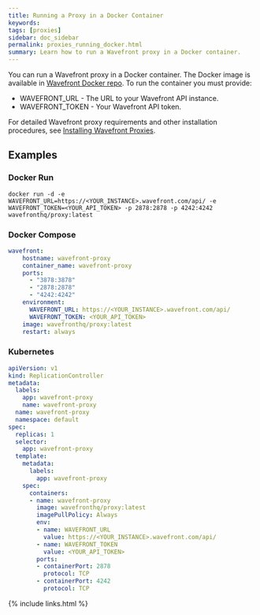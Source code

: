 ```yaml
---
title: Running a Proxy in a Docker Container
keywords:
tags: [proxies]
sidebar: doc_sidebar
permalink: proxies_running_docker.html
summary: Learn how to run a Wavefront proxy in a Docker container.
---
```

You can run a Wavefront proxy in a Docker container. The Docker image is available in [Wavefront Docker repo](https://hub.docker.com/r/wavefronthq/proxy/). To run the container you must provide:

- WAVEFRONT_URL - The URL to your Wavefront API instance.
- WAVEFRONT_TOKEN - Your Wavefront API token.

For detailed Wavefront proxy requirements and other installation procedures, see [Installing Wavefront Proxies](proxies_installing).

## Examples

### Docker Run

```shell
docker run -d -e WAVEFRONT_URL=https://<YOUR_INSTANCE>.wavefront.com/api/ -e WAVEFRONT_TOKEN=<YOUR_API_TOKEN> -p 2878:2878 -p 4242:4242 wavefronthq/proxy:latest  
```

### Docker Compose

```yaml
wavefront:  
    hostname: wavefront-proxy  
    container_name: wavefront-proxy  
    ports:  
      - "3878:3878"  
      - "2878:2878"  
      - "4242:4242"  
    environment:  
      WAVEFRONT_URL: https://<YOUR_INSTANCE>.wavefront.com/api/  
      WAVEFRONT_TOKEN: <YOUR_API_TOKEN>  
    image: wavefronthq/proxy:latest  
    restart: always
```

### Kubernetes

```yaml
apiVersion: v1  
kind: ReplicationController  
metadata:  
  labels:  
    app: wavefront-proxy  
    name: wavefront-proxy  
  name: wavefront-proxy  
  namespace: default  
spec:  
  replicas: 1  
  selector:  
    app: wavefront-proxy  
  template:  
    metadata:  
      labels:  
        app: wavefront-proxy  
    spec:  
      containers:  
      - name: wavefront-proxy  
        image: wavefronthq/proxy:latest  
        imagePullPolicy: Always  
        env:  
        - name: WAVEFRONT_URL  
          value: https://<YOUR_INSTANCE>.wavefront.com/api/  
        - name: WAVEFRONT_TOKEN  
          value: <YOUR_API_TOKEN>
        ports:  
        - containerPort: 2878  
          protocol: TCP  
        - containerPort: 4242  
          protocol: TCP  
```
{% include links.html %}
